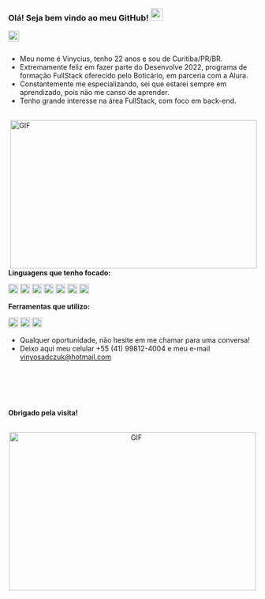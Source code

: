 ### Olá! Seja bem vindo ao meu GitHub! <img src="https://media.giphy.com/media/hvRJCLFzcasrR4ia7z/giphy.gif" width="25px">

<a href="https://www.linkedin.com/in/vinycius-osadczuk-padilha/">
  <img align="left" alt="Vinycius' LinkedIn" width="22px" src="https://raw.githubusercontent.com/peterthehan/peterthehan/master/assets/linkedin.svg" />
</a>

<br/>
<br/>

- Meu nome é Vinycius, tenho 22 anos e sou de Curitiba/PR/BR.
- Extremamente feliz em fazer parte do Desenvolve 2022, programa de formação FullStack oferecido pelo Boticário, em parceria com a Alura.
- Constantemente me especializando, sei que estarei sempre em aprendizado, pois não me canso de aprender.
- Tenho grande interesse na área FullStack, com foco em back-end.

<br/>

<img align="right" alt="GIF" src="https://media.giphy.com/media/26tn33aiTi1jkl6H6/giphy.gif" width="500" height="300" />

<br/>

**Linguagens que tenho focado:**

<code><img height="20" src="https://cdn.jsdelivr.net/gh/devicons/devicon/icons/javascript/javascript-original.svg"></code>
<code><img height="20" src="https://cdn.jsdelivr.net/gh/devicons/devicon/icons/nodejs/nodejs-original.svg"></code>
<code><img height="20" src="https://cdn.jsdelivr.net/gh/devicons/devicon/icons/express/express-original.svg"></code>
<code><img height="20" src="https://cdn.jsdelivr.net/gh/devicons/devicon/icons/java/java-original.svg"></code>
<code><img height="20" src="https://cdn.jsdelivr.net/gh/devicons/devicon/icons/mysql/mysql-original.svg"></code>
<code><img height="20" src="https://cdn.jsdelivr.net/gh/devicons/devicon/icons/html5/html5-original.svg"></code>
<code><img height="20" src="https://cdn.jsdelivr.net/gh/devicons/devicon/icons/css3/css3-original.svg"></code>

**Ferramentas que utilizo:**

<code><img height="20" src="https://cdn.jsdelivr.net/gh/devicons/devicon/icons/atom/atom-original.svg"></code>
<code><img height="20" src="https://cdn.jsdelivr.net/gh/devicons/devicon/icons/git/git-original.svg"></code>
<code><img height="20" src="https://cdn.jsdelivr.net/gh/devicons/devicon/icons/github/github-original.svg"></code>

- Qualquer oportunidade, não hesite em me chamar para uma conversa!
- Deixo aqui meu celular +55 (41) 99812-4004 e meu e-mail vinyosadczuk@hotmail.com

<br/><br/><br/><br/>




**Obrigado pela visita!**
<br/>
<br/>

<p align="center">
  <img alt="GIF" src="https://media.giphy.com/media/79ZFYdMsStRYI/giphy.gif" width="500" height="320"/>
</p>
